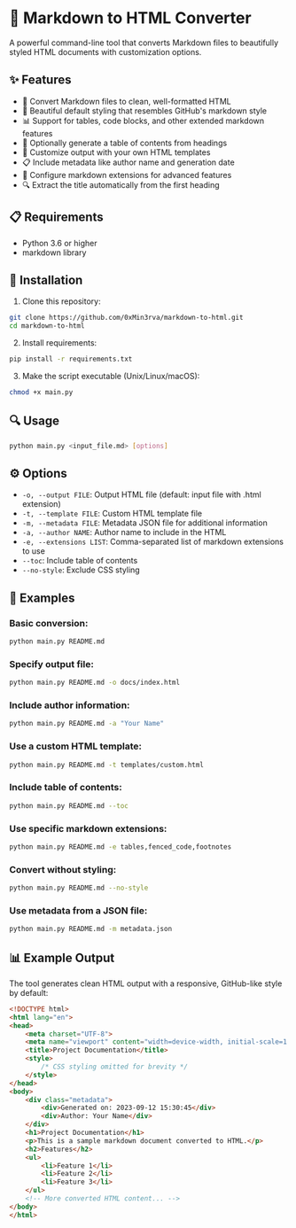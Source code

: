 # 📝 Markdown to HTML Converter

A powerful command-line tool that converts Markdown files to beautifully styled HTML documents with customization options.

## ✨ Features

- 🔄 Convert Markdown files to clean, well-formatted HTML
- 🎨 Beautiful default styling that resembles GitHub's markdown style
- 📊 Support for tables, code blocks, and other extended markdown features
- 📑 Optionally generate a table of contents from headings
- 🧩 Customize output with your own HTML templates
- 📋 Include metadata like author name and generation date
- 🔧 Configure markdown extensions for advanced features
- 🔍 Extract the title automatically from the first heading

## 📋 Requirements

- Python 3.6 or higher
- markdown library

## 🚀 Installation

1. Clone this repository:
```bash
git clone https://github.com/0xMin3rva/markdown-to-html.git
cd markdown-to-html
```

2. Install requirements:
```bash
pip install -r requirements.txt
```

3. Make the script executable (Unix/Linux/macOS):
```bash
chmod +x main.py
```

## 🔍 Usage

```bash
python main.py <input_file.md> [options]
```

## ⚙️ Options

- `-o, --output FILE`: Output HTML file (default: input file with .html extension)
- `-t, --template FILE`: Custom HTML template file
- `-m, --metadata FILE`: Metadata JSON file for additional information
- `-a, --author NAME`: Author name to include in the HTML
- `-e, --extensions LIST`: Comma-separated list of markdown extensions to use
- `--toc`: Include table of contents
- `--no-style`: Exclude CSS styling

## 📝 Examples

### Basic conversion:
```bash
python main.py README.md
```

### Specify output file:
```bash
python main.py README.md -o docs/index.html
```

### Include author information:
```bash
python main.py README.md -a "Your Name"
```

### Use a custom HTML template:
```bash
python main.py README.md -t templates/custom.html
```

### Include table of contents:
```bash
python main.py README.md --toc
```

### Use specific markdown extensions:
```bash
python main.py README.md -e tables,fenced_code,footnotes
```

### Convert without styling:
```bash
python main.py README.md --no-style
```

### Use metadata from a JSON file:
```bash
python main.py README.md -m metadata.json
```

## 📊 Example Output

The tool generates clean HTML output with a responsive, GitHub-like style by default:

```html
<!DOCTYPE html>
<html lang="en">
<head>
    <meta charset="UTF-8">
    <meta name="viewport" content="width=device-width, initial-scale=1.0">
    <title>Project Documentation</title>
    <style>
        /* CSS styling omitted for brevity */
    </style>
</head>
<body>
    <div class="metadata">
        <div>Generated on: 2023-09-12 15:30:45</div>
        <div>Author: Your Name</div>
    </div>
    <h1>Project Documentation</h1>
    <p>This is a sample markdown document converted to HTML.</p>
    <h2>Features</h2>
    <ul>
        <li>Feature 1</li>
        <li>Feature 2</li>
        <li>Feature 3</li>
    </ul>
    <!-- More converted HTML content... -->
</body>
</html>


